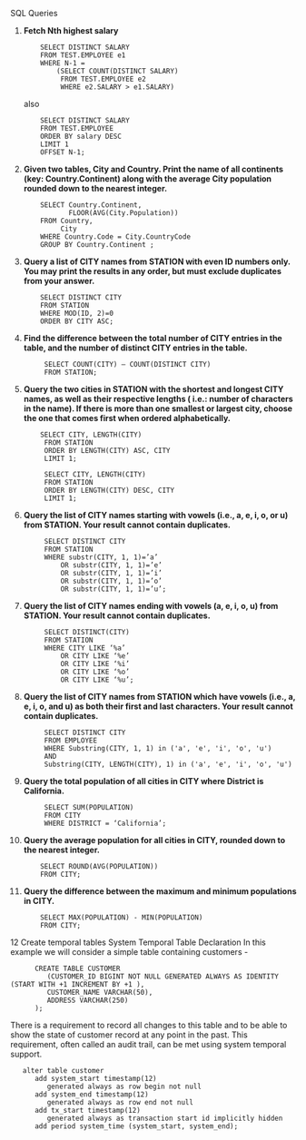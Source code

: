 SQL Queries

1. **Fetch Nth highest salary**
    ```
        SELECT DISTINCT SALARY
        FROM TEST.EMPLOYEE e1
        WHERE N-1 =
            (SELECT COUNT(DISTINCT SALARY)
             FROM TEST.EMPLOYEE e2
             WHERE e2.SALARY > e1.SALARY)
    ```

   also

    ```
        SELECT DISTINCT SALARY
        FROM TEST.EMPLOYEE
        ORDER BY salary DESC
        LIMIT 1
        OFFSET N-1;
    ```

2. **Given two tables, City and Country. Print the name of all continents (key: Country.Continent) along with the
   average City population rounded down to the nearest integer.**

    ```
        SELECT Country.Continent,
               FLOOR(AVG(City.Population))
        FROM Country,
             City
        WHERE Country.Code = City.CountryCode
        GROUP BY Country.Continent ;
    ```

3. **Query a list of CITY names from STATION with even ID numbers only. You may print the results in any order, but must
   exclude duplicates from your answer.**

    ```
        SELECT DISTINCT CITY
        FROM STATION
        WHERE MOD(ID, 2)=0
        ORDER BY CITY ASC;
    ```

4. **Find the difference between the total number of CITY entries in the table, and the number of distinct CITY entries
   in the table.**

   ```
        SELECT COUNT(CITY) — COUNT(DISTINCT CITY)
        FROM STATION;
   ```

5. **Query the two cities in STATION with the shortest and longest CITY names, as well as their respective lengths (
   i.e.: number of characters in the name). If there is more than one smallest or largest city, choose the one that
   comes first when ordered alphabetically.**
   ```
       SELECT CITY, LENGTH(CITY)
        FROM STATION
        ORDER BY LENGTH(CITY) ASC, CITY
        LIMIT 1;
        
        SELECT CITY, LENGTH(CITY)
        FROM STATION
        ORDER BY LENGTH(CITY) DESC, CITY
        LIMIT 1;
   ```

6. **Query the list of CITY names starting with vowels (i.e., a, e, i, o, or u) from STATION. Your result cannot contain
   duplicates.**
   ```
        SELECT DISTINCT CITY
        FROM STATION
        WHERE substr(CITY, 1, 1)=’a’
            OR substr(CITY, 1, 1)=’e’
            OR substr(CITY, 1, 1)=’i’
            OR substr(CITY, 1, 1)=’o’
            OR substr(CITY, 1, 1)=’u’;
   ```
7. **Query the list of CITY names ending with vowels (a, e, i, o, u) from STATION. Your result cannot contain
   duplicates.**
   ```
        SELECT DISTINCT(CITY)
        FROM STATION
        WHERE CITY LIKE ‘%a’
            OR CITY LIKE ‘%e’
            OR CITY LIKE ‘%i’
            OR CITY LIKE ‘%o’
            OR CITY LIKE ‘%u’;
   ```
8. **Query the list of CITY names from STATION which have vowels (i.e., a, e, i, o, and u) as both their first and last
   characters. Your result cannot contain duplicates.**
   ```
        SELECT DISTINCT CITY
        FROM EMPLOYEE
        WHERE Substring(CITY, 1, 1) in ('a', 'e', 'i', 'o', 'u')
        AND 
        Substring(CITY, LENGTH(CITY), 1) in ('a', 'e', 'i', 'o', 'u')
    ```

9. **Query the total population of all cities in CITY where District is California.**
   ```
        SELECT SUM(POPULATION)
        FROM CITY
        WHERE DISTRICT = ‘California’;
   ```

10. **Query the average population for all cities in CITY, rounded down to the nearest integer.**
    ```    
        SELECT ROUND(AVG(POPULATION)) 
        FROM CITY;
    ```

11. **Query the difference between the maximum and minimum populations in CITY.**
    ```    
        SELECT MAX(POPULATION) - MIN(POPULATION) 
        FROM CITY;
    ```
    
12 Create temporal tables
System Temporal Table Declaration
In this example we will consider a simple table containing customers -
```
      CREATE TABLE CUSTOMER
         (CUSTOMER_ID BIGINT NOT NULL GENERATED ALWAYS AS IDENTITY (START WITH +1 INCREMENT BY +1 ),
         CUSTOMER_NAME VARCHAR(50),
         ADDRESS VARCHAR(250)
      );
```
There is a requirement to record all changes to this table and to be able to show the state of
customer record at any point in the past. This requirement, often called an audit trail, can be met
using system temporal support.

```
   alter table customer
      add system_start timestamp(12)
         generated always as row begin not null
      add system_end timestamp(12)
         generated always as row end not null
      add tx_start timestamp(12)
         generated always as transaction start id implicitly hidden
      add period system_time (system_start, system_end);
```